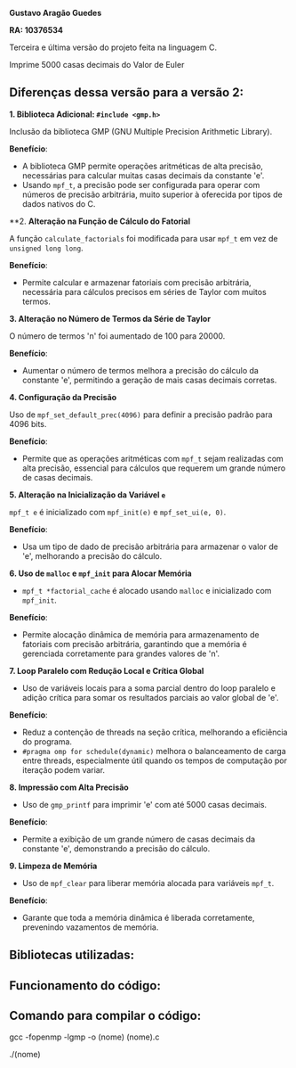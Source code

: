 **Gustavo Aragão Guedes**

**RA: 10376534**

Terceira e última versão do projeto feita na linguagem C.

Imprime 5000 casas decimais do Valor de Euler

## Diferenças dessa versão para a versão 2:

**1. Biblioteca Adicional: `#include <gmp.h>`**

  Inclusão da biblioteca GMP (GNU Multiple Precision Arithmetic Library).
  
  **Benefício**: 
  - A biblioteca GMP permite operações aritméticas de alta precisão, necessárias para calcular muitas casas decimais da constante 'e'. 
  - Usando `mpf_t`, a precisão pode ser configurada para operar com números de precisão arbitrária, muito superior à oferecida por tipos de dados nativos do C.

**2. **Alteração na Função de Cálculo do Fatorial**

  A função `calculate_factorials` foi modificada para usar `mpf_t` em vez de `unsigned long long`.
  
  **Benefício**: 
  - Permite calcular e armazenar fatoriais com precisão arbitrária, necessária para cálculos precisos em séries de Taylor com muitos termos.

**3. Alteração no Número de Termos da Série de Taylor**

  O número de termos 'n' foi aumentado de 100 para 20000.
  
  **Benefício**: 
  - Aumentar o número de termos melhora a precisão do cálculo da constante 'e', permitindo a geração de mais casas decimais corretas.

**4. Configuração da Precisão**

  Uso de `mpf_set_default_prec(4096)` para definir a precisão padrão para 4096 bits.
  
  **Benefício**: 
  - Permite que as operações aritméticas com `mpf_t` sejam realizadas com alta precisão, essencial para cálculos que requerem um grande número de casas decimais.

**5. Alteração na Inicialização da Variável `e`**

  `mpf_t e` é inicializado com `mpf_init(e)` e `mpf_set_ui(e, 0)`.
  
  **Benefício**: 
  - Usa um tipo de dado de precisão arbitrária para armazenar o valor de 'e', melhorando a precisão do cálculo.

**6. Uso de `malloc` e `mpf_init` para Alocar Memória**

  - `mpf_t *factorial_cache` é alocado usando `malloc` e inicializado com `mpf_init`.
  
  **Benefício**: 
  - Permite alocação dinâmica de memória para armazenamento de fatoriais com precisão arbitrária, garantindo que a memória é gerenciada corretamente para grandes valores de 'n'.

**7. Loop Paralelo com Redução Local e Crítica Global**

  - Uso de variáveis locais para a soma parcial dentro do loop paralelo e adição crítica para somar os resultados parciais ao valor global de 'e'.
  
  **Benefício**: 
  - Reduz a contenção de threads na seção crítica, melhorando a eficiência do programa.
  - `#pragma omp for schedule(dynamic)` melhora o balanceamento de carga entre threads, especialmente útil quando os tempos de computação por iteração podem variar.

**8. Impressão com Alta Precisão**

  - Uso de `gmp_printf` para imprimir 'e' com até 5000 casas decimais.
  
  **Benefício**: 
  - Permite a exibição de um grande número de casas decimais da constante 'e', demonstrando a precisão do cálculo.

**9. Limpeza de Memória**

  - Uso de `mpf_clear` para liberar memória alocada para variáveis `mpf_t`.
  
  **Benefício**: 
  - Garante que toda a memória dinâmica é liberada corretamente, prevenindo vazamentos de memória.

## Bibliotecas utilizadas:



## Funcionamento do código:







## Comando para compilar o código:

gcc -fopenmp -lgmp -o (nome) (nome).c


./(nome)
